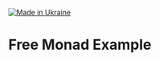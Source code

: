 [![Made in Ukraine](https://img.shields.io/badge/made_in-Ukraine-ffd700.svg?labelColor=0057b7)](https://stand-with-ukraine.pp.ua)

Free Monad Example
===
